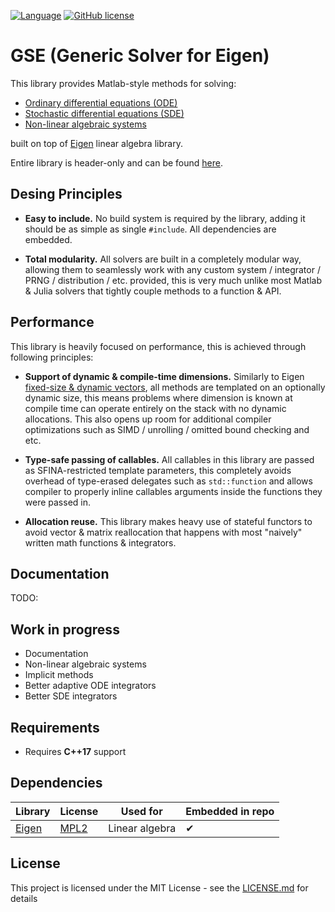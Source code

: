[![Language](https://img.shields.io/badge/C++-std=17-blue.svg?style=flat&logo=cplusplus)](https://en.wikipedia.org/wiki/C%2B%2B#Standardization)
[![GitHub license](https://img.shields.io/badge/license-MIT-blue.svg)](https://github.com/DmitriBogdanov/GSE/blob/master/LICENSE.md)

# GSE (Generic Solver for Eigen)

This library provides Matlab-style methods for solving:

- [Ordinary differential equations (ODE)](https://en.wikipedia.org/wiki/Ordinary_differential_equation)
- [Stochastic differential equations (SDE)](https://en.wikipedia.org/wiki/Stochastic_differential_equation)
- [Non-linear algebraic systems](https://en.wikipedia.org/wiki/Nonlinear_system)

built on top of [Eigen](https://eigen.tuxfamily.org/index.php?title=Main_Page) linear algebra library.

Entire library is header-only and can be found [here](include/).

## Desing Principles

- **Easy to include.** No build system is required by the library, adding it should be as simple as single `#include`. All dependencies are embedded.

- **Total modularity.** All solvers are built in a completely modular way, allowing them to seamlessly work with any custom system / integrator / PRNG / distribution / etc. provided, this is very much unlike most Matlab & Julia solvers that tightly couple methods to a function & API.

## Performance

This library is heavily focused on performance, this is achieved through following principles:

- **Support of dynamic & compile-time dimensions.** Similarly to Eigen [fixed-size & dynamic vectors](https://eigen.tuxfamily.org/dox/group__TopicFixedSizeVectorizable.html), all methods are templated on an optionally dynamic size, this means problems where dimension is known at compile time can operate entirely on the stack with no dynamic allocations. This also opens up room for additional compiler optimizations such as SIMD / unrolling / omitted bound checking and etc.

- **Type-safe passing of callables.** All callables in this library are passed as SFINA-restricted template parameters, this completely avoids overhead of type-erased delegates such as `std::function` and allows compiler to properly inline callables arguments inside the functions they were passed in.

- **Allocation reuse.** This library makes heavy use of stateful functors to avoid vector & matrix reallocation that happens with most "naively" written math functions & integrators.

## Documentation

TODO:

## Work in progress

- Documentation
- Non-linear algebraic systems
- Implicit methods
- Better adaptive ODE integrators
- Better SDE integrators

## Requirements

- Requires **C++17** support

## Dependencies

| Library                              | License                                                               | Used for       | Embedded in repo |
| ------------------------------------ | --------------------------------------------------------------------- | -------------- | ---------------- |
| [Eigen](https://eigen.tuxfamily.org) | [MPL2](https://eigen.tuxfamily.org/index.php?title=Main_Page#License) | Linear algebra | ✔                |

## License

This project is licensed under the MIT License - see the [LICENSE.md](https://github.com/DmitriBogdanov/prototyping_utils/blob/master/LICENSE.md) for details
